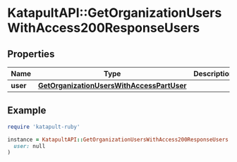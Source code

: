 # KatapultAPI::GetOrganizationUsersWithAccess200ResponseUsers

## Properties

| Name | Type | Description | Notes |
| ---- | ---- | ----------- | ----- |
| **user** | [**GetOrganizationUsersWithAccessPartUser**](GetOrganizationUsersWithAccessPartUser.md) |  | [optional] |

## Example

```ruby
require 'katapult-ruby'

instance = KatapultAPI::GetOrganizationUsersWithAccess200ResponseUsers.new(
  user: null
)
```

